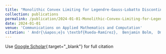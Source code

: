 ```yaml
---
title: "Monolithic Convex Limiting for Legendre-Gauss-Lobatto Discontinuous Galerkin Spectral-Element Methods"
collection: publications
permalink: /publication/2024-01-01-Monolithic-Convex-Limiting-for-Legendre-Gauss-Lobatto-Discontinuous-Galerkin-Spectral-Element-Methods
date: 2024-01-01
venue: 'Communications on Applied Mathematics and Computation'
citation: ' Andr{\&apos;e}s \textbf{Rueda-Ramírez},  Benjamin Bolm,  Dmitri Kuzmin,  Gregor Gassner, &quot;Monolithic Convex Limiting for Legendre-Gauss-Lobatto Discontinuous Galerkin Spectral-Element Methods.&quot; Communications on Applied Mathematics and Computation, 2024.'
---
```

Use [Google Scholar](https://scholar.google.com/scholar?q=Monolithic+Convex+Limiting+for+Legendre+Gauss+Lobatto+Discontinuous+Galerkin+Spectral+Element+Methods){:target="_blank"} for full citation